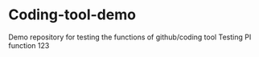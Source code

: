 # Coding-tool-demo
Demo repository for testing the functions of github/coding tool
Testing PI function
123
